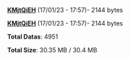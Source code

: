 [**KMjtQiEH**](/data/KMjtQiEH.txt) (17/01/23 - 17:57)- 2144 bytes

[**KMjtQiEH**](/data/KMjtQiEH.txt) (17/01/23 - 17:57)- 2144 bytes

**Total Datas**: 4951

**Total Size**: 30.35 MB / 30.4 MB